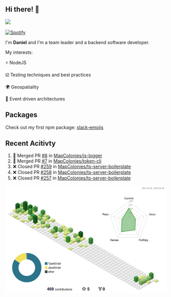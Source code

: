 ## Hi there! 👋

<p>
  <img src="https://github-readme-stats.vercel.app/api?username=syncush&theme=tokyonight">
</p>

[![Spotify](https://novatorem-rust.vercel.app/api/spotify)](https://open.spotify.com/user/syncush)

I'm **Daniel** and I'm a team leader and a backend software developer.

My interests:

⚡ NodeJS

☑️ Testing techniques and best practices

🌍 Geospatiality

🧠 Event driven architectures

## Packages
Check out my first npm package: [slack-emojis](https://www.npmjs.com/package/slack-emojis)

## Recent Acitivty
<!--START_SECTION:activity-->
1. 🎉 Merged PR [#8](https://github.com/MapColonies/js-logger/pull/8) in [MapColonies/js-logger](https://github.com/MapColonies/js-logger)
2. 🎉 Merged PR [#7](https://github.com/MapColonies/token-cli/pull/7) in [MapColonies/token-cli](https://github.com/MapColonies/token-cli)
3. ❌ Closed PR [#259](https://github.com/MapColonies/ts-server-boilerplate/pull/259) in [MapColonies/ts-server-boilerplate](https://github.com/MapColonies/ts-server-boilerplate)
4. ❌ Closed PR [#258](https://github.com/MapColonies/ts-server-boilerplate/pull/258) in [MapColonies/ts-server-boilerplate](https://github.com/MapColonies/ts-server-boilerplate)
5. ❌ Closed PR [#257](https://github.com/MapColonies/ts-server-boilerplate/pull/257) in [MapColonies/ts-server-boilerplate](https://github.com/MapColonies/ts-server-boilerplate)
<!--END_SECTION:activity-->

![contrib](./profile-3d-contrib/profile-green-animate.svg)
